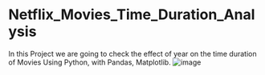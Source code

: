 # Netflix_Movies_Time_Duration_Analysis
In this Project we are going to check the effect of year on the time duration of Movies 
Using Python, with Pandas, Matplotlib.
![image](https://github.com/GauravAmbekar12/Netflix_Movies_Time_Duration_Analysis/assets/97880100/b65c7ba1-e7cd-4fd4-9584-987755fdbc8a)

